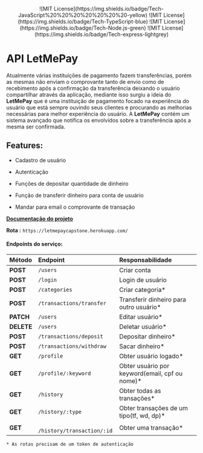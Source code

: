 
<p align="center">
![MIT License](https://img.shields.io/badge/Tech-JavaScript%20%20%20%20%20%20%20-yellow)
![MIT License](https://img.shields.io/badge/Tech-TypeScript-blue)
![MIT License](https://img.shields.io/badge/Tech-Node.js-green)
![MIT License](https://img.shields.io/badge/Tech-express-lightgrey)
</p>



# API LetMePay

Atualmente várias instituições de pagamento fazem transferências, 
porém as mesmas não enviam o comprovante tanto de envio como de recebimento após
a confirmação da transferência deixando o usuário compartilhar através da aplicação, mediante isso
surgiu a ideia do **LetMePay** que é uma instituição de pagamento focado na experiência do 
usuário que está sempre ouvindo seus clientes e procurando as melhorias necessárias para 
melhor experiência do usuário. A **LetMePay** contém um sistema avançado que notifica os envolvidos 
sobre a transferência após a mesma ser confirmada. 

## Features: 

-  Cadastro de usuário  

-   Autenticação 

-  Funções de depositar quantidade de dinheiro 

- Função de transferir dinheiro para conta de usuário 

- Mandar para email o comprovante de transação 

**[Documentação do projeto](https://letmepaydoc.vercel.app/#req_45c188006800487cb3f272b7b76b033d)**

**Rota :** `https://letmepaycapstone.herokuapp.com/`


#### Endpoints do serviço:


| Método | Endpoint     | Responsabilidade                |
| :-------- | :------- | :------------------------- |
| **POST** |`/users` | Criar conta |
| **POST** |`/login` | Login de usuário |
| **POST** |`/categories ` | Criar categoria* |
| **POST** |`/transactions/transfer ` | Transferir dinheiro para outro usuário* |
| **PATCH** |`/users ` | Editar usuário* |
| **DELETE** |`/users ` | Deletar usuário* |
| **POST** |`/transactions/deposit ` | Depositar dinheiro* |
| **POST** |`/transactions/withdraw ` | Sacar dinheiro* |
| **GET** |`/profile` | Obter usuário logado* |
| **GET** |`/profile/:keyword` | Obter usuário por keyword(email, cpf ou nome)* |
| **GET** |`/history` | Obter todas as transações* |
| **GET** |`/history/:type` | Obter transações de um tipo(tf, wd, dp)* |
| **GET** |` /history/transaction/:id` | Obter uma transação* |

 `* As rotas precisam de um token de autenticação`
